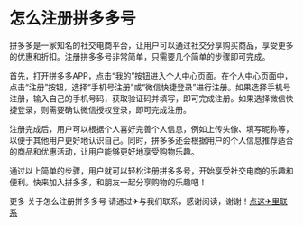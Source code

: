 # 怎么注册拼多多号

拼多多是一家知名的社交电商平台，让用户可以通过社交分享购买商品，享受更多的优惠和折扣。注册拼多多号非常简单，只需要几个简单的步骤即可完成。

首先，打开拼多多APP，点击“我的”按钮进入个人中心页面。在个人中心页面中，点击“注册”按钮，选择“手机号注册”或“微信快捷登录”进行注册。如果选择手机号注册，输入自己的手机号码，获取验证码并填写，即可完成注册。如果选择微信快捷登录，则需要确认微信授权登录，即可完成注册。

注册完成后，用户可以根据个人喜好完善个人信息，例如上传头像、填写昵称等，以便于其他用户更好地认识自己。同时，拼多多还会根据用户的个人信息推荐适合的商品和优惠活动，让用户能够更好地享受购物乐趣。

通过以上简单的步骤，用户就可以轻松注册拼多多号，开始享受社交电商的乐趣和便利。快来加入拼多多，和朋友一起分享购物的乐趣吧！

更多 关于怎么注册拼多多号 请通过✈与我们联系，感谢阅读，谢谢！[点这✈里联系](https://add.k02.cc)